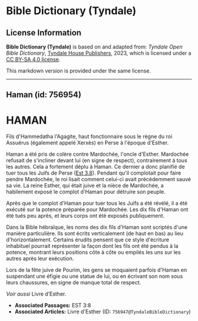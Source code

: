 # Bible Dictionary (Tyndale)

## License Information

**Bible Dictionary (Tyndale)** is based on and adapted from: _Tyndale Open Bible Dictionary_, [Tyndale House Publishers](https://tyndaleopenresources.com/), 2023, which is licensed under a [CC BY-SA 4.0 license](https://creativecommons.org/licenses/by-sa/4.0/legalcode.en).

This markdown version is provided under the same license.



--------------------------------

## Haman (id: 756954)

HAMAN
=====

Fils d'Hammedatha l'Agagite, haut fonctionnaire sous le règne du roi Assuérus (également appelé Xerxès) en Perse à l'époque d'Esther.

Haman a été pris de colère contre Mardochée, l'oncle d'Esther. Mardochée refusait de s'incliner devant lui (en signe de respect), contrairement à tous les autres. Cela a fortement déplu à Haman. Ce dernier a donc planifié de tuer tous les Juifs de Perse ([Est 3\.8](https://ref.ly/Esth3:8)). Pendant qu'il complotait pour faire pendre Mardochée, le roi lisait comment celui\-ci avait précédemment sauvé sa vie. La reine Esther, qui était juive et la nièce de Mardochée, a habilement exposé le complot d'Haman pour détruire son peuple.

Après que le complot d'Haman pour tuer tous les Juifs a été révélé, il a été exécuté sur la potence préparée pour Mardochée. Les dix fils d'Haman ont été tués peu après, et leurs corps ont été exposés publiquement.

Dans la Bible hébraïque, les noms des dix fils d'Haman sont scriptés d'une manière particulière. Ils sont écrits verticalement (de haut en bas) au lieu d'horizontalement. Certains érudits pensent que ce style d'écriture inhabituel pourrait représenter la façon dont les fils ont été pendus à la potence, montrant leurs positions côte à côte ou empilés les uns sur les autres après leur exécution.

Lors de la fête juive de Pourim, les gens se moquaient parfois d'Haman en suspendant une éfigie ou une statue de lui, ou en écrivant son nom sous leurs chaussures, en signe de manque total de respect.

*Voir aussi* Livre d’Esther.

* **Associated Passages:** EST 3:8
* **Associated Articles:** Livre d'Esther (ID: `756947@TyndaleBibleDictionary`)


